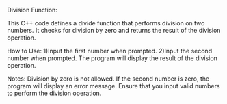 Division Function:

This C++ code defines a divide function that performs division on two numbers. It checks for division by zero and returns the result of the division operation.

How to Use:
1)Input the first number when prompted.
2)Input the second number when prompted.
The program will display the result of the division operation.

Notes:
Division by zero is not allowed. If the second number is zero, the program will display an error message.
Ensure that you input valid numbers to perform the division operation.